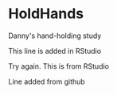 # HoldHands
Danny's hand-holding study

This line is added in RStudio

Try again. This is from RStudio

Line added from github

